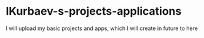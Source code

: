 # IKurbaev-s-projects-applications
I will upload my basic projects and apps, which I will create in future to here
